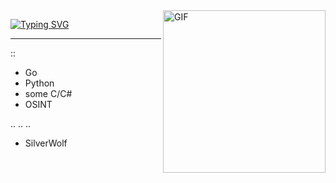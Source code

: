 <img align="right" alt="GIF" src="https://media1.tenor.com/m/g1EvzuaM5b8AAAAC/hanabi-honkai.gif" width="260px" margin="1px"/>

 [![Typing SVG](https://readme-typing-svg.herokuapp.com?font=Fira+Code&pause=1000&color=F700B0&center=true&vCenter=true&random=false&width=435&lines=hanabi)](https://git.io/typing-svg)

---
::
- Go
- Python
- some C/C#
- OSINT

..
..
..

- SilverWolf
